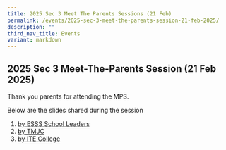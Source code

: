 ```yaml
---
title: 2025 Sec 3 Meet The Parents Sessions (21 Feb)
permalink: /events/2025-sec-3-meet-the-parents-session-21-feb-2025/
description: ""
third_nav_title: Events
variant: markdown
---
```

2025 Sec 3 Meet-The-Parents Session (21 Feb 2025)
----------------------------------------------------

Thank you parents for attending the MPS. 

Below are the slides shared during the session

1) [by ESSS School Leaders](/files/2025/Sec_3_MPS_20_Feb_2025.pdf)
2) [by TMJC](https://drive.google.com/file/d/109o68lAt5-L33jz4rSLHP2O0gtcLuw1e/view?usp=sharing)
3) [by ITE College](/files/2025/ITE_College_Talk__2025__compressed.pdf)